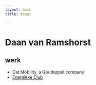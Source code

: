 ```yaml
---
layout: main
title: About

---
```



# Daan van Ramshorst
## werk
- Dat.Mobility, a Goudappel company
- [Energieke Club](../Energieke_Club)